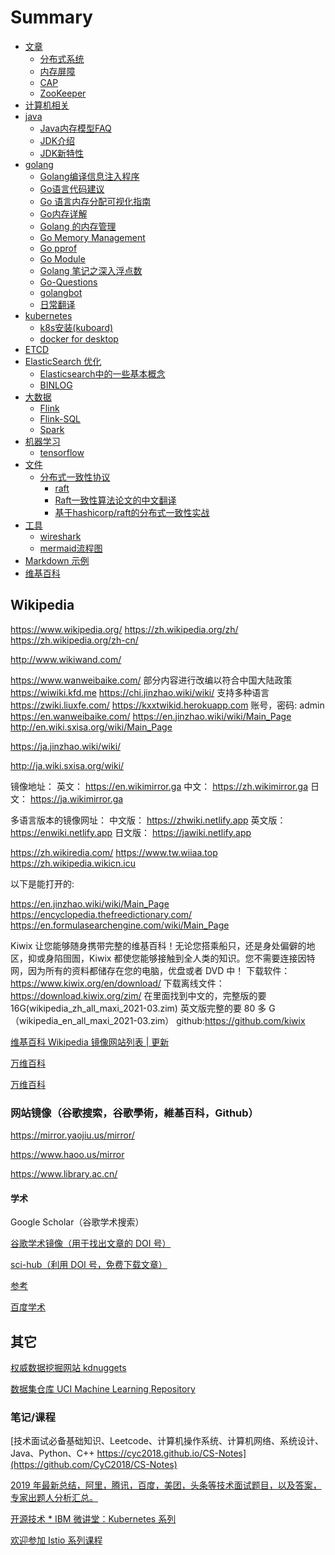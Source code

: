 # Summary

* [文章](articles/README.md)
    * [分布式系统](articles/分布式系统.md)
    * [内存屏障](articles/Memory-Barrier.md)
    * [CAP](articles/CAP.md)
    * [ZooKeeper](articles/zookeeper.md)
* [计算机相关](computer/README.md)
* [java](java/README.md)
    * [Java内存模型FAQ](java/memory-model-faq.md)
    * [JDK介绍](java/JDK-Info.md)
    * [JDK新特性](java/jdk.md)
* [golang](golang/README.md)
    * [Golang编译信息注入程序](golang/build-a-installsuffix.md)
    * [Go语言代码建议](golang/Real-world-advice-for-writing-maintainable-Go-programs.md)
    * [Go 语言内存分配可视化指南](golang/go-memory-allocator-visual-guide.md)
    * [Go内存详解](golang/Go内存详解.md)
    * [Golang 的内存管理](golang/go-mem.md)
    * [Go Memory Management](golang/go-memory-management.md)
    * [Go pprof](golang/pprof.md)
    * [Go Module](golang/go-mod.md)
    * [Golang 笔记之深入浮点数](golang/float.md)
    * [Go-Questions](golang/Go-Questions/README.md)
    * [golangbot](golang/golangbot/README.md)
    * [日常翻译](golang/watermelo/README.md)
* [kubernetes](kubernetes/README.md)
    * [k8s安装(kuboard)](kubernetes/install.md)
    * [docker for desktop](kubernetes/docker-for-desktop.md)
* [ETCD](etcd/README.md)
* [ElasticSearch 优化](es/README.md)
    * [Elasticsearch中的一些基本概念](es/elasticsearch.md)
    * [BINLOG](es/binlog.md)
* [大数据](BigData/README.md)
    * [Flink](BigData/Flink.md)
    * [Flink-SQL](BigData/Flink-SQL.md)
    * [Spark](BigData/Spark.md)
* [机器学习](MachineLearning/README.md)
    * [tensorflow](MachineLearning/tensorflow.md)
* [文件](files/README.md)
    * [分布式一致性协议](files/paxos_raft_protocol/README.md)
        * [raft](files/paxos_raft_protocol/raft/raft.md)
        * [Raft一致性算法论文的中文翻译](files/paxos_raft_protocol/raft/raft-zh_cn.md)
        * [基于hashicorp/raft的分布式一致性实战](files/paxos_raft_protocol/raft/raft-demo.md)
* [工具](tools/README.md)
    * [wireshark](tools/wireshark.md)
    * [mermaid流程图](tools/mermaid.md)
* [Markdown 示例](MARKDOWN.md)
* [维基百科](#wikipedia)


## Wikipedia

https://www.wikipedia.org/
https://zh.wikipedia.org/zh/
https://zh.wikipedia.org/zh-cn/

http://www.wikiwand.com/

https://www.wanweibaike.com/ 部分内容进行改编以符合中国大陆政策
https://wiwiki.kfd.me
https://chi.jinzhao.wiki/wiki/ 支持多种语言
https://zwiki.liuxfe.com/
https://kxxtwikid.herokuapp.com 账号，密码: admin
https://en.wanweibaike.com/
https://en.jinzhao.wiki/wiki/Main_Page
http://en.wiki.sxisa.org/wiki/Main_Page

https://ja.jinzhao.wiki/wiki/

http://ja.wiki.sxisa.org/wiki/


镜像地址：
英文： https://en.wikimirror.ga
中文： https://zh.wikimirror.ga
日文： https://ja.wikimirror.ga

多语言版本的镜像网址：
中文版： https://zhwiki.netlify.app
英文版： https://enwiki.netlify.app
日文版： https://jawiki.netlify.app

https://zh.wikiredia.com/
https://www.tw.wiiaa.top
https://zh.wikipedia.wikicn.icu

以下是能打开的:

https://en.jinzhao.wiki/wiki/Main_Page
https://encyclopedia.thefreedictionary.com/
https://en.formulasearchengine.com/wiki/Main_Page

Kiwix 让您能够随身携带完整的维基百科！无论您搭乘船只，还是身处偏僻的地区，抑或身陷囹圄，Kiwix 都使您能够接触到全人类的知识。您不需要连接因特网，因为所有的资料都储存在您的电脑，优盘或者 DVD 中！
下载软件：https://www.kiwix.org/en/download/
下载离线文件：https://download.kiwix.org/zim/
在里面找到中文的，完整版的要 16G(wikipedia_zh_all_maxi_2021-03.zim)
英文版完整的要 80 多 G（wikipedia_en_all_maxi_2021-03.zim）
github:https://github.com/kiwix

[维基百科 Wikipedia 镜像网站列表 | 更新](https://zgc261.com/wikipedia.html)


[万维百科](https://www.wanweibaike.com/)

[万维百科](https://www.wanweibaike.net/)

### 网站镜像（谷歌搜索，谷歌學術，維基百科，Github）

https://mirror.yaojiu.us/mirror/

https://www.haoo.us/mirror

https://www.library.ac.cn/

#### 学术

Google Scholar（谷歌学术搜索）

[谷歌学术镜像（用于找出文章的 DOI 号）](https://gfsoso.99lb.net/)

[sci-hub（利用 DOI 号，免费下载文章）](https://sci-hub.shop/)

[参考](https://www.zhihu.com/topic/19653450/top-answers)

[百度学术](https://xueshu.baidu.com/)

## 其它

[权威数据挖掘网站 kdnuggets](https://www.kdnuggets.com/)

[数据集仓库 UCI Machine Learning Repository](https://archive.ics.uci.edu/ml/index.php)

### 笔记/课程


[技术面试必备基础知识、Leetcode、计算机操作系统、计算机网络、系统设计、Java、Python、C++ https://cyc2018.github.io/CS-Notes](https://github.com/CyC2018/CS-Notes)

[2019 年最新总结，阿里，腾讯，百度，美团，头条等技术面试题目，以及答案，专家出题人分析汇总。](https://github.com/0voice/interview_internal_reference)

[开源技术 \* IBM 微讲堂：Kubernetes 系列](https://developer.ibm.com/cn/tv/2018/opentec-k8s/)

[欢迎参加 Istio 系列课程](https://developer.ibm.com/cn/os-academy-istio/)

